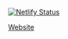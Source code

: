 [![Netlify Status](https://api.netlify.com/api/v1/badges/38139e47-769c-4278-adee-e375c74281c9/deploy-status)](https://app.netlify.com/sites/28hcb-qlqtpm/deploys)

[Website](https://20hcb-qlqtpm.netlify.app/)
